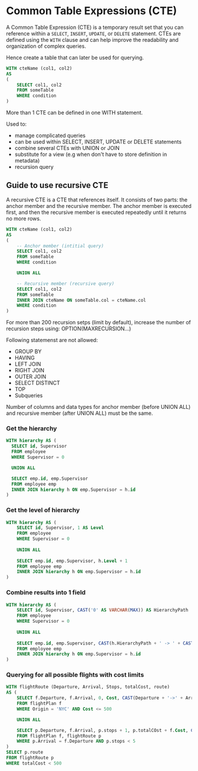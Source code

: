 # Common Table Expressions (CTE)

A Common Table Expression (CTE) is a temporary result set that you can reference within a `SELECT`, `INSERT`, `UPDATE`, or `DELETE` statement. CTEs are defined using the `WITH` clause and can help improve the readability and organization of complex queries. 

Hence create a table that can later be used for querying.

```sql
WITH cteName (col1, col2)
AS
(
    SELECT col1, col2
    FROM someTable
    WHERE condition
)
```

More than 1 CTE can be defined in one WITH statement.

Used to:
- manage complicated queries
- can be used within SELECT, INSERT, UPDATE or DELETE statements
- combine several CTEs with UNION or JOIN
- substitute for a view (e.g when don't have to store definition in metadata)
- recursion query

## Guide to use recursive CTE

A recursive CTE is a CTE that references itself. It consists of two parts: the anchor member and the recursive member. The anchor member is executed first, and then the recursive member is executed repeatedly until it returns no more rows.

```sql
WITH cteName (col1, col2)
AS
(
    -- Anchor member (intitial query)
    SELECT col1, col2
    FROM someTable
    WHERE condition

    UNION ALL

    -- Recursive member (recursive query)
    SELECT col1, col2
    FROM someTable
    INNER JOIN cteName ON someTable.col = cteName.col
    WHERE condition
)
```

For more than 200 recursion setps (limit by default), increase the number of recursion steps using: OPTION(MAXRECURSION...)

Following statemenst are not allowed:
- GROUP BY
- HAVING
- LEFT JOIN
- RIGHT JOIN
- OUTER JOIN
- SELECT DISTINCT
- TOP
- Subqueries

Number of columns and data types for anchor member (before UNION ALL) and recursive member (after UNION ALL) must be the same.

### Get the hierarchy

```sql
WITH hierarchy AS (
  SELECT id, Supervisor
  FROM employee
  WHERE Supervisor = 0

  UNION ALL

  SELECT emp.id, emp.Supervisor
  FROM employee emp
  INNER JOIN hierarchy h ON emp.Supervisor = h.id
)
```

### Get the level of hierarchy
```sql
WITH hierarchy AS (
    SELECT id, Supervisor, 1 AS Level
    FROM employee
    WHERE Supervisor = 0
    
    UNION ALL
    
    SELECT emp.id, emp.Supervisor, h.Level + 1
    FROM employee emp
    INNER JOIN hierarchy h ON emp.Supervisor = h.id
)
```

### Combine results into 1 field

```sql
WITH hierarchy AS (
    SELECT id, Supervisor, CAST('0' AS VARCHAR(MAX)) AS HierarchyPath
    FROM employee
    WHERE Supervisor = 0
    
    UNION ALL
    
    SELECT emp.id, emp.Supervisor, CAST(h.HierarchyPath + ' -> ' + CAST(emp.Supervisor AS VARCHAR(MAX)) AS VARCHAR(MAX))
    FROM employee emp
    INNER JOIN hierarchy h ON emp.Supervisor = h.id
)
```

### Querying for all possible flights with cost limits

```sql
WITH flightRoute (Departure, Arrival, Stops, totalCost, route)
AS (
    SELECT f.Departure, f.Arrival, 0, Cost, CAST(Departure + '->' + Arrival AS NVARCHAR(MAX))
    FROM flightPlan f
    WHERE Origin = 'NYC' AND Cost <= 500

    UNION ALL

    SELECT p.Departure, f.Arrival, p.stops + 1, p.totalCOst + f.Cost, CAST(p.route + '->' + f.Arrival AS NVARCHAR(MAX)) 
    FROM flightPlan f, flightRoute p
    WHERE p.Arrival = f.Departure AND p.stops < 5
)
SELECT p.route
FROM flightRoute p
WHERE totalCost < 500
```



